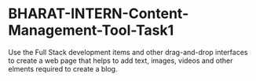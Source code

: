 # BHARAT-INTERN-Content-Management-Tool-Task1
Use the Full Stack development items and other drag-and-drop interfaces to create a web page that helps to add text, images, videos and other elments required to create a blog.

